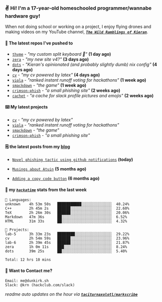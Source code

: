 ### ✌️ Hi! I'm a 17-year-old homeschooled programmer/wannabe hardware guy!

When not doing school or working on a project, I enjoy flying drones and making videos on my YouTube channel, [**_`The Wild Ramblings of Kieran`_**](https://youtube.com/@kieran.rambles).

#### 👷 The latest repos I've pushed to

- [`thyme`](https://github.com/taciturnaxolotl/thyme) - _"my custom split keyboard 🫶"_ **(1 day ago)**
- [`zera`](https://github.com/taciturnaxolotl/zera) - _"my new site v4?"_ **(3 days ago)**
- [`dots`](https://github.com/taciturnaxolotl/dots) - _"Kieran's opinionated (and probably slightly dumb) nix config"_ **(4 days ago)**
- [`cv`](https://github.com/taciturnaxolotl/cv) - _"my cv powered by latex"_ **(4 days ago)**
- [`viola`](https://github.com/taciturnaxolotl/viola) - _"ranked instant runoff voting for hackathons"_ **(1 week ago)**
- [`smackdown`](https://github.com/taciturnaxolotl/smackdown) - _"the game"_ **(1 week ago)**
- [`crimson-phish`](https://github.com/taciturnaxolotl/crimson-phish) - _"a small phishing site"_ **(2 weeks ago)**
- [`cachet`](https://github.com/taciturnaxolotl/cachet) - _"a cache for slack profile pictures and emojis"_ **(2 weeks ago)**

#### ⌨️ My latest projects

- [`cv`](https://github.com/taciturnaxolotl/cv) - _"my cv powered by latex"_
- [`viola`](https://github.com/taciturnaxolotl/viola) - _"ranked instant runoff voting for hackathons"_
- [`smackdown`](https://github.com/taciturnaxolotl/smackdown) - _"the game"_
- [`crimson-phish`](https://github.com/taciturnaxolotl/crimson-phish) - _"a small phishing site"_

#### 🗒️ the latest posts from my [blog](https://dunkirk.sh)

- [`Novel phishing tactic using github notifications`](https://dunkirk.sh/blog/github-phishing/) **(today)**

- [`Musings about Atuin`](https://dunkirk.sh/blog/atuin/) **(5 months ago)**

- [`Adding a copy code button`](https://dunkirk.sh/blog/adding-a-copy-button/) **(6 months ago)**



#### 📡 my [_`hackatime`_](https://waka.hackclub.com) stats from the last week

```text
💾 Languages:
unknown    4h 53m 50s   ███████████░░░░░░░░░░░░░░  40.24%
C++        2h 45m 2s    ██████░░░░░░░░░░░░░░░░░░░  22.60%
TeX        2h 26m 30s   ██████░░░░░░░░░░░░░░░░░░░  20.06%
Markdown   47m 36s      ██░░░░░░░░░░░░░░░░░░░░░░░  6.52%
HTML       31m 33s      ██░░░░░░░░░░░░░░░░░░░░░░░  4.32%

💼 Projects:
lab-5      3h 33m 23s   ████████░░░░░░░░░░░░░░░░░  29.22%
cv         2h 54m 59s   ██████░░░░░░░░░░░░░░░░░░░  23.96%
lab-6      2h 39m 45s   ██████░░░░░░░░░░░░░░░░░░░  21.87%
zera       1h 0m 11s    ███░░░░░░░░░░░░░░░░░░░░░░  8.24%
dots       39m 25s      ██░░░░░░░░░░░░░░░░░░░░░░░  5.40%

Total: 12 hrs 10 mins
```

#### 📮 Want to Contact me?

```text
Email: me@dunkirk.sh
Slack: @krn (hackclub.com/slack)
```

_readme auto updates on the hour via [**`taciturnaxolotl/markscribe`**](https://github.com/taciturnaxolotl/markscribe)_
